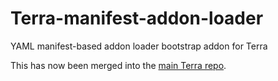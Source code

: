 # Terra-manifest-addon-loader
YAML manifest-based addon loader bootstrap addon for Terra


This has now been merged into the [main Terra repo](https://github.com/PolyhedralDev/Terra).
